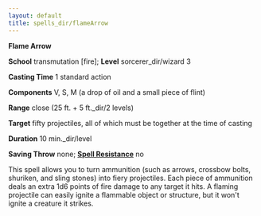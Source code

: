 ```yaml
---
layout: default
title: spells_dir/flameArrow
---
```

 **Flame Arrow**

**School** transmutation [fire]; **Level** sorcerer_dir/wizard 3

**Casting Time** 1 standard action

**Components** V, S, M (a drop of oil and a small piece of flint)

**Range** close (25 ft. + 5 ft._dir/2 levels)

**Target** fifty projectiles, all of which must be together at the time of casting

**Duration** 10 min._dir/level

**Saving Throw** none; **[Spell Resistance](../glossary#_spell-resistance)** no

This spell allows you to turn ammunition (such as arrows, crossbow bolts, shuriken, and sling stones) into fiery projectiles. Each piece of ammunition deals an extra 1d6 points of fire damage to any target it hits. A flaming projectile can easily ignite a flammable object or structure, but it won't ignite a creature it strikes.

